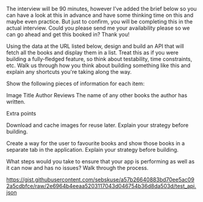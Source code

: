 The interview will be 90 minutes, however I’ve added the brief below so you can have a look at this in advance and have
some thinking time on this and maybe even practice. But just to confirm, you will be completing this in the actual
interview. Could you please send me your availability please so we can go ahead and get this booked in? Thank you!

Using the data at the URL listed below, design and build an API that will fetch all the books and display them in a
list. Treat this as if you were building a fully-fledged feature, so think about testability, time constraints, etc.
Walk us through how you think about building something like this and explain any shortcuts you're taking along the way.

Show the following pieces of information for each item:

Image
Title
Author
Reviews
The name of any other books the author has written.

Extra points

Download and cache images for reuse later. Explain your strategy before building.

Create a way for the user to favourite books and show those books in a separate tab in the application. Explain your
strategy before building.

What steps would you take to ensure that your app is performing as well as it can now and has no issues? Walk through
the process.


https://gist.githubusercontent.com/sebskuse/a57b26640883bd70ee5ac092a5cdbfce/raw/2e6964b4eeaa5203117043d046754b36d8da503d/test_api.json